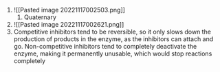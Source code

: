 1. ![[Pasted image 20221117002503.png]]
	1. Quaternary
2. ![[Pasted image 20221117002621.png]]
3. Competitive inhibitors tend to be reversible, so it only slows down the production of products in the enzyme, as the inhibitors can attach and go. Non-competitive inhibitors tend to completely deactivate the enzyme, making it permanently unusable, which would stop reactions completely
